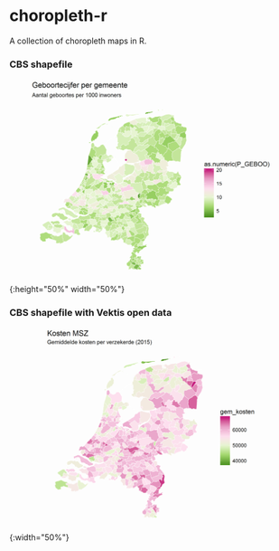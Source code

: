 # choropleth-r

A collection of choropleth maps in R.

### CBS shapefile

![CBS shapefile](img/basic-choropleth-1.png){:height="50%" width="50%"}


### CBS shapefile with Vektis open data

![CBS shapefile with Vektis open data](img/kosten-msz-choropleth-1.png){:width="50%"}

